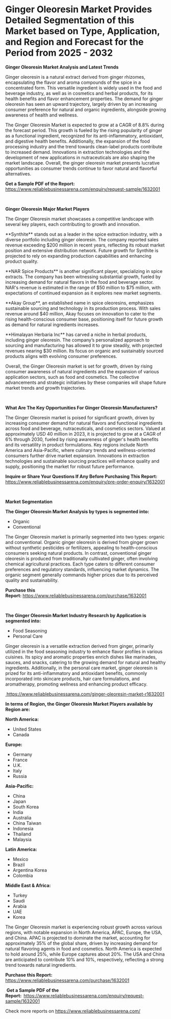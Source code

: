 <p><h1>Ginger Oleoresin Market Provides Detailed Segmentation of this Market based on Type, Application, and Region and Forecast for the Period from 2025 - 2032</h1></p><p><strong>Ginger Oleoresin Market Analysis and Latest Trends</strong></p>
<p><p>Ginger oleoresin is a natural extract derived from ginger rhizomes, encapsulating the flavor and aroma compounds of the spice in a concentrated form. This versatile ingredient is widely used in the food and beverage industry, as well as in cosmetics and herbal products, for its health benefits and flavor enhancement properties. The demand for ginger oleoresin has seen an upward trajectory, largely driven by an increasing consumer preference for natural and organic ingredients, alongside growing awareness of health and wellness.</p><p>The Ginger Oleoresin Market is expected to grow at a CAGR of 8.8% during the forecast period. This growth is fueled by the rising popularity of ginger as a functional ingredient, recognized for its anti-inflammatory, antioxidant, and digestive health benefits. Additionally, the expansion of the food processing industry and the trend towards clean-label products contribute to increased demand. Innovations in extraction technologies and the development of new applications in nutraceuticals are also shaping the market landscape. Overall, the ginger oleoresin market presents lucrative opportunities as consumer trends continue to favor natural and flavorful alternatives.</p></p>
<p><strong>Get a Sample PDF of the Report:&nbsp;</strong> <a href="https://www.reliablebusinessarena.com/enquiry/request-sample/1632001?utm_campaign=3221&utm_medium=2&utm_source=Github&utm_content=ia&utm_term=02042025&utm_id=ginger-oleoresin">https://www.reliablebusinessarena.com/enquiry/request-sample/1632001</a></p>
<p>&nbsp;</p>
<p><strong>Ginger Oleoresin Major Market Players</strong></p>
<p><p>The Ginger Oleoresin market showcases a competitive landscape with several key players, each contributing to growth and innovation. </p><p>**Synthite** stands out as a leader in the spice extraction industry, with a diverse portfolio including ginger oleoresin. The company reported sales revenue exceeding $200 million in recent years, reflecting its robust market position and extensive distribution network. Future growth for Synthite is projected to rely on expanding production capabilities and enhancing product quality.</p><p>**NAR Spice Products** is another significant player, specializing in spice extracts. The company has been witnessing substantial growth, fueled by increasing demand for natural flavors in the food and beverage sector. NAR's revenue is estimated in the range of $50 million to $75 million, with expectations of continued expansion as it explores new market segments.</p><p>**Akay Group**, an established name in spice oleoresins, emphasizes sustainable sourcing and technology in its production process. With sales revenue around $40 million, Akay focuses on innovation to cater to the rising health-conscious consumer base, positioning itself for future growth as demand for natural ingredients increases.</p><p>**Himalayan Herbaria Inc** has carved a niche in herbal products, including ginger oleoresin. The company’s personalized approach to sourcing and manufacturing has allowed it to grow steadily, with projected revenues nearing $30 million. Its focus on organic and sustainably sourced products aligns with evolving consumer preferences.</p><p>Overall, the Ginger Oleoresin market is set for growth, driven by rising consumer awareness of natural ingredients and the expansion of various application sectors, such as food and cosmetics. The collective advancements and strategic initiatives by these companies will shape future market trends and growth trajectories.</p></p>
<p>&nbsp;</p>
<p><strong>What Are The Key Opportunities For Ginger Oleoresin Manufacturers?</strong></p>
<p><p>The Ginger Oleoresin market is poised for significant growth, driven by increasing consumer demand for natural flavors and functional ingredients across food and beverage, nutraceuticals, and cosmetics sectors. Valued at approximately USD 40 million in 2023, it is projected to grow at a CAGR of 6% through 2030, fueled by rising awareness of ginger's health benefits and its versatility in product formulations. Key regions include North America and Asia-Pacific, where culinary trends and wellness-oriented consumers further drive market expansion. Innovations in extraction technologies and sustainable sourcing practices will enhance quality and supply, positioning the market for robust future performance.</p></p>
<p><strong>Inquire or Share Your Questions If Any Before Purchasing This Report:</strong> <a href="https://www.reliablebusinessarena.com/enquiry/pre-order-enquiry/1632001?utm_campaign=3221&utm_medium=2&utm_source=Github&utm_content=ia&utm_term=02042025&utm_id=ginger-oleoresin">https://www.reliablebusinessarena.com/enquiry/pre-order-enquiry/1632001</a></p>
<p>&nbsp;</p>
<p><strong>Market Segmentation</strong></p>
<p><strong>The Ginger Oleoresin Market Analysis by types is segmented into:</strong></p>
<p><ul><li>Organic</li><li>Conventional</li></ul></p>
<p><p>The Ginger Oleoresin market is primarily segmented into two types: organic and conventional. Organic ginger oleoresin is derived from ginger grown without synthetic pesticides or fertilizers, appealing to health-conscious consumers seeking natural products. In contrast, conventional ginger oleoresin is produced from traditionally cultivated ginger, often involving chemical agricultural practices. Each type caters to different consumer preferences and regulatory standards, influencing market dynamics. The organic segment generally commands higher prices due to its perceived quality and sustainability.</p></p>
<p><strong>Purchase this Report:&nbsp;</strong><a href="https://www.reliablebusinessarena.com/purchase/1632001?utm_campaign=3221&utm_medium=2&utm_source=Github&utm_content=ia&utm_term=02042025&utm_id=ginger-oleoresin">https://www.reliablebusinessarena.com/purchase/1632001</a></p>
<p>&nbsp;</p>
<p><strong>The Ginger Oleoresin Market Industry Research by Application is segmented into:</strong></p>
<p><ul><li>Food Seasoning</li><li>Personal Care</li></ul></p>
<p><p>Ginger oleoresin is a versatile extraction derived from ginger, primarily utilized in the food seasoning industry to enhance flavor profiles in various cuisines. Its spicy and aromatic properties enrich dishes like marinades, sauces, and snacks, catering to the growing demand for natural and healthy ingredients. Additionally, in the personal care market, ginger oleoresin is prized for its anti-inflammatory and antioxidant benefits, commonly incorporated into skincare products, hair care formulations, and aromatherapy, promoting wellness and enhancing product efficacy.</p></p>
<p><a href="https://www.reliablebusinessarena.com/ginger-oleoresin-market-r1632001?utm_campaign=3221&utm_medium=2&utm_source=Github&utm_content=ia&utm_term=02042025&utm_id=ginger-oleoresin">&nbsp;https://www.reliablebusinessarena.com/ginger-oleoresin-market-r1632001</a></p>
<p><strong>In terms of Region, the Ginger Oleoresin Market Players available by Region are:</strong></p>
<p>
    <p> <strong> North America: </strong>
        <ul>
            <li>United States</li>
            <li>Canada</li>
        </ul>
        </p> 
    <p> <strong> Europe: </strong>
        <ul>
            <li>Germany</li>
            <li>France</li>
            <li>U.K.</li>
            <li>Italy</li>
            <li>Russia</li>
        </ul>
        </p> 
    <p> <strong> Asia-Pacific: </strong>
        <ul>
            <li>China</li>
            <li>Japan</li>
            <li>South Korea</li>
            <li>India</li>
            <li>Australia</li>
            <li>China Taiwan</li>
            <li>Indonesia</li>
            <li>Thailand</li>
            <li>Malaysia</li>
        </ul>
        </p> 
    <p> <strong> Latin America: </strong>
        <ul>
            <li>Mexico</li>
            <li>Brazil</li>
            <li>Argentina Korea</li>
            <li>Colombia</li>
        </ul>
        </p> 
    <p> <strong> Middle East & Africa: </strong>
        <ul>
            <li>Turkey</li>
            <li>Saudi</li>
            <li>Arabia</li>
            <li>UAE</li>
            <li>Korea</li>
        </ul>
    </p>
    </p>
<p><p>The Ginger Oleoresin market is experiencing robust growth across various regions, with notable expansion in North America, APAC, Europe, the USA, and China. APAC is projected to dominate the market, accounting for approximately 35% of the global share, driven by increasing demand for natural flavoring agents in food and cosmetics. North America is expected to hold around 25%, while Europe captures about 20%. The USA and China are anticipated to contribute 10% and 10%, respectively, reflecting a strong trend towards natural ingredients.</p></p>
<p><strong>Purchase this Report: </strong><a href="https://www.reliablebusinessarena.com/purchase/1632001?utm_campaign=3221&utm_medium=2&utm_source=Github&utm_content=ia&utm_term=02042025&utm_id=ginger-oleoresin">https://www.reliablebusinessarena.com/purchase/1632001</a></p>
<p>&nbsp;<strong>Get a Sample PDF of the Report:&nbsp;&nbsp;</strong><a href="https://www.reliablebusinessarena.com/enquiry/request-sample/1632001?utm_campaign=3221&utm_medium=2&utm_source=Github&utm_content=ia&utm_term=02042025&utm_id=ginger-oleoresin">https://www.reliablebusinessarena.com/enquiry/request-sample/1632001</a></p>
<p><strong></strong></p>
<p>Check more reports on <a href="https://www.reliablebusinessarena.com/?utm_campaign=3221&utm_medium=2&utm_source=Github&utm_content=ia&utm_term=02042025&utm_id=ginger-oleoresin">https://www.reliablebusinessarena.com/</a></p>